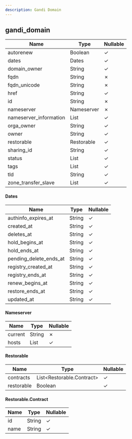 ```yaml
---
description: Gandi Domain
---
```

gandi_domain
------------

| **Name**               | **Type**     | **Nullable** |
| ---------------------- | ------------ | ------------ |
| autorenew              | Boolean      | &check;      |
| dates                  | Dates        | &check;      |
| domain_owner           | String       | &check;      |
| fqdn                   | String       | &cross;      |
| fqdn_unicode           | String       | &cross;      |
| href                   | String       | &check;      |
| id                     | String       | &cross;      |
| nameserver             | Nameserver   | &cross;      |
| nameserver_information | List<String> | &check;      |
| orga_owner             | String       | &check;      |
| owner                  | String       | &check;      |
| restorable             | Restorable   | &check;      |
| sharing_id             | String       | &check;      |
| status                 | List<String> | &check;      |
| tags                   | List<String> | &check;      |
| tld                    | String       | &check;      |
| zone_transfer_slave    | List<String> | &check;      |

#### Dates
| **Name**               | **Type** | **Nullable** |
| ---------------------- | -------- | ------------ |
| authinfo_expires_at    | String   | &check;      |
| created_at             | String   | &check;      |
| deletes_at             | String   | &check;      |
| hold_begins_at         | String   | &check;      |
| hold_ends_at           | String   | &check;      |
| pending_delete_ends_at | String   | &check;      |
| registry_created_at    | String   | &check;      |
| registry_ends_at       | String   | &check;      |
| renew_begins_at        | String   | &check;      |
| restore_ends_at        | String   | &check;      |
| updated_at             | String   | &check;      |

#### Nameserver
| **Name** | **Type**     | **Nullable** |
| -------- | ------------ | ------------ |
| current  | String       | &cross;      |
| hosts    | List<String> | &check;      |

#### Restorable
| **Name**   | **Type**                  | **Nullable** |
| ---------- | ------------------------- | ------------ |
| contracts  | List<Restorable.Contract> | &check;      |
| restorable | Boolean                   | &check;      |

#### Restorable.Contract
| **Name** | **Type** | **Nullable** |
| -------- | -------- | ------------ |
| id       | String   | &check;      |
| name     | String   | &check;      |
